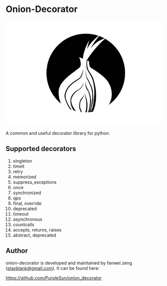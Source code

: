 # Onion-Decorator

![onion decorator](https://raw.githubusercontent.com/PurpleSun/onion_decorator/master/onion-decorator.jpg)

A common and useful decorator library for python.

## Supported decorators

1. singleton
2. timeit
3. retry
4. memorized
5. suppress_exceptions
6. once
7. synchronized
8. qps
9. final, override
10. deprecated
11. timeout
12. asynchronous
13. countcalls
14. accepts, returns, raises
15. abstract, deprecated


## Author

onion-decorator is developed and maintained by fanwei.zeng (stayblank@gmail.com). It can be found here: 

https://github.com/PurpleSun/onion_decorator
